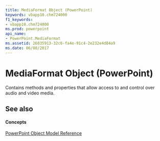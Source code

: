 ```yaml
---
title: MediaFormat Object (PowerPoint)
keywords: vbapp10.chm724000
f1_keywords:
- vbapp10.chm724000
ms.prod: powerpoint
api_name:
- PowerPoint.MediaFormat
ms.assetid: 26035913-32c6-fa4e-91c4-2e232e4d84a9
ms.date: 06/08/2017
---
```



# MediaFormat Object (PowerPoint)

Contains methods and properties that allow access to and control over audio and video media.


## See also


#### Concepts


[PowerPoint Object Model Reference](object-model-powerpoint-vba-reference.md)

